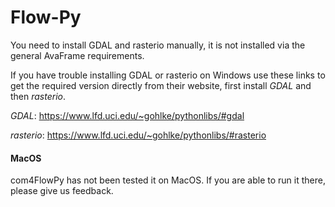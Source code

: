 
# Flow-Py

You need to install GDAL and rasterio manually, it is not installed via the general AvaFrame requirements. 

If you have trouble installing GDAL or rasterio on Windows use these links to 
get the required version directly from their website, first install *GDAL* and then *rasterio*.

*GDAL*: https://www.lfd.uci.edu/~gohlke/pythonlibs/#gdal

*rasterio*: https://www.lfd.uci.edu/~gohlke/pythonlibs/#rasterio

#### MacOS 

com4FlowPy has not been tested it on MacOS. If you are able to run it there, please give us feedback.
